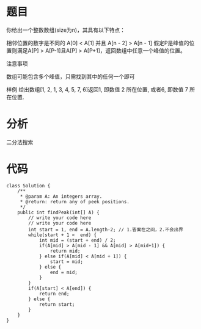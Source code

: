 # 题目
你给出一个整数数组(size为n)，其具有以下特点：

相邻位置的数字是不同的
A[0] < A[1] 并且 A[n - 2] > A[n - 1]
假定P是峰值的位置则满足A[P] > A[P-1]且A[P] > A[P+1]，返回数组中任意一个峰值的位置。

 注意事项

数组可能包含多个峰值，只需找到其中的任何一个即可

样例
给出数组[1, 2, 1, 3, 4, 5, 7, 6]返回1, 即数值 2 所在位置, 或者6, 即数值 7 所在位置.

# 分析
二分法搜索

# 代码
```
class Solution {
    /**
     * @param A: An integers array.
     * @return: return any of peek positions.
     */
    public int findPeak(int[] A) {
        // write your code here
    	// write your code here
        int start = 1, end = A.length-2; // 1.答案在之间，2.不会出界 
        while(start + 1 <  end) {
            int mid = (start + end) / 2;
            if(A[mid] > A[mid - 1] && A[mid] > A[mid+1]) {
                return mid;
            } else if(A[mid] < A[mid + 1]) {
                start = mid;
            } else {
                end = mid;
            }
        }
        if(A[start] < A[end]) {
            return end;
        } else { 
            return start;
        }
    }
}
```
